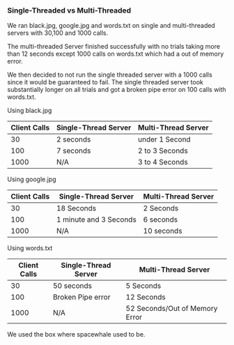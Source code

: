 ### Single-Threaded vs Multi-Threaded

We ran black.jpg, google.jpg and words.txt on single and multi-threaded servers with 30,100 and 1000 calls.

The multi-threaded Server finished successfully with no trials taking more than 12 seconds except 1000 calls on words.txt which had a out of memory error.

We then decided to not run the single threaded server with a 
1000 calls since it would be guaranteed to fail. The single threaded server took substantially longer on all trials and got a broken pipe error on 100 calls with words.txt.
 
 Using black.jpg
 
| Client Calls | Single-Thread Server | Multi-Thread Server |
|--------------|----------------------|---------------------|
| 30           | 2 seconds            | under 1 Second      |
| 100          | 7 seconds            | 2 to 3 Seconds      |
| 1000         | N/A                  | 3 to 4 Seconds      |

Using google.jpg

| Client Calls | Single-Thread Server   | Multi-Thread Server |
|--------------|------------------------|---------------------|
| 30           | 18 Seconds             | 2 Seconds           |
| 100          | 1 minute and 3 Seconds | 6 seconds           |
| 1000         | N/A                    | 10 seconds          |

Using words.txt

| Client Calls | Single-Thread Server | Multi-Thread Server            |
|--------------|----------------------|--------------------------------|
| 30           | 50 seconds           | 5 Seconds                      |
| 100          | Broken Pipe error    | 12 Seconds                     |
| 1000         | N/A                  | 52 Seconds/Out of Memory Error |

We used the box where spacewhale used to be.
